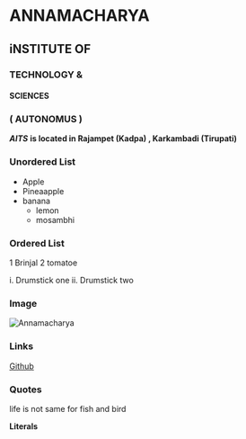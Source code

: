 # ANNAMACHARYA 
## iNSTITUTE OF 
### TECHNOLOGY &
#### SCIENCES

### ( AUTONOMUS )

***AITS***  **is located in Rajampet (Kadpa) , Karkambadi (Tirupati)**
### Unordered List
* Apple
* Pineaapple
* banana
  * lemon
  * mosambhi
  
### Ordered List  
1 Brinjal
2 tomatoe

  i. Drumstick one
  ii. Drumstick two


### Image
![Annamacharya](https://anudinam.org/wp-content/uploads/2012/05/Annamacharya.jpg)


### Links
[Github](http://github.com)

### Quotes

life is not same for fish and bird


**Literals**
